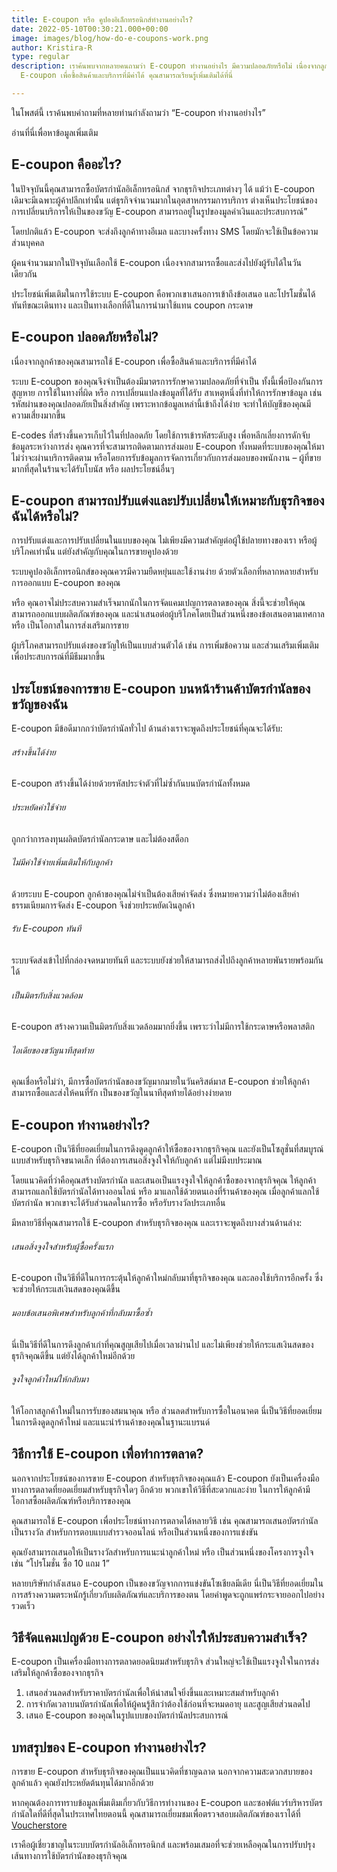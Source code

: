 ```yaml
---
title: E-coupon หรือ คูปองอิเล็กทรอนิกส์ทำงานอย่างไร?
date: 2022-05-10T00:30:21.000+00:00
image: images/blog/how-do-e-coupons-work.png
author: Kristira-R
type: regular
description: เราค้นพบจากหลายคนถามว่า E-coupon ทำงานอย่างไร มีความปลอดภัยหรือไม่ เนื่องจากลูกค้าของคุณสามารถใช้
  E-coupon เพื่อซื้อสินค้าและบริการที่มีค่าได้ คุณสามารถเรียนรู้เพิ่มเติมได้ที่นี่

---
```

ในโพสต์นี้ เราค้นพบคำถามที่หลายท่านกำลังถามว่า “E-coupon ทำงานอย่างไร”

อ่านที่นี่เพื่อหาข้อมูลเพิ่มเติม

## E-coupon คืออะไร?
ในปัจจุบันนี้คุณสามารถซื้อบัตรกำนัลอิเล็กทรอนิกส์ จากธุรกิจประเภทต่างๆ ได้ แม้ว่า E-coupon เดิมจะมีเฉพาะผู้ค้าปลีกเท่านั้น แต่ธุรกิจจำนวนมากในอุตสาหกรรมการบริการ ต่างเห็นประโยชน์ของการเปลี่ยนบริการให้เป็นของขวัญ E-coupon สามารถอยู่ในรูปของมูลค่าเงินและประสบการณ์”

โดยปกติแล้ว E-coupon จะส่งถึงลูกค้าทางอีเมล และบางครั้งทาง SMS โดยมักจะใช้เป็นข้อความส่วนบุคคล

ผู้คนจำนวนมากในปัจจุบันเลือกใช้ E-coupon เนื่องจากสามารถซื้อและส่งไปยังผู้รับได้ในวันเดียวกัน

ประโยชน์เพิ่มเติมในการใช้ระบบ E-coupon คือพวกเขาเสนอการเข้าถึงข้อเสนอ และโปรโมชั่นได้ทันทีขณะเดินทาง และเป็นทางเลือกที่ดีในการนำมาใช้แทน coupon กระดาษ

## E-coupon ปลอดภัยหรือไม่?
เนื่องจากลูกค้าของคุณสามารถใช้ E-coupon เพื่อซื้อสินค้าและบริการที่มีค่าได้

ระบบ E-coupon ของคุณจึงจำเป็นต้องมีมาตรการรักษาความปลอดภัยที่จำเป็น ทั้งนี้เพื่อป้องกันการสูญหาย การใช้ในทางที่ผิด หรือ การเปลี่ยนแปลงข้อมูลที่ได้รับ สาเหตุหนึ่งที่ทำให้การรักษาข้อมูล เช่น รหัสผ่านของคุณปลอดภัยเป็นสิ่งสำคัญ เพราะหากข้อมูลเหล่านี้เข้าถึงได้ง่าย จะทำให้บัญชีของคุณมีความเสี่ยงมากขึ้น

E-codes ที่สร้างขึ้นควรเก็บไว้ในที่ปลอดภัย โดยใช้การเข้ารหัสระดับสูง เพื่อหลีกเลี่ยงการดักจับข้อมูลระหว่างการส่ง
คุณควรที่จะสามารถติดตามการส่งมอบ E-coupon ทั้งหมดที่ระบบของคุณให้มา ไม่ว่าจะผ่านบริการติดตาม หรือโดยการรับข้อมูลการจัดการเกี่ยวกับการส่งมอบของพนักงาน – ผู้ที่ขายมากที่สุดในร้านจะได้รับโบนัส หรือ ผลประโยชน์อื่นๆ

## E-coupon สามารถปรับแต่งและปรับเปลี่ยนให้เหมาะกับธุรกิจของฉันได้หรือไม่?
การปรับแต่งและการปรับเปลี่ยนในแบบของคุณ ไม่เพียงมีความสำคัญต่อผู้ใช้ปลายทางของเรา หรือผู้บริโภคเท่านั้น แต่ยังสำคัญกับคุณในการขายคูปองด้วย

ระบบคูปองอิเล็กทรอนิกส์ของคุณควรมีความยืดหยุ่นและใช้งานง่าย ด้วยตัวเลือกที่หลากหลายสำหรับการออกแบบ E-coupon ของคุณ

หรือ คุณอาจไม่ประสบความสำเร็จมากนักในการจัดแคมเปญการตลาดของคุณ สิ่งนี้จะช่วยให้คุณสามารถออกแบบผลิตภัณฑ์ของคุณ และนำเสนอต่อผู้บริโภคโดยเป็นส่วนหนึ่งของข้อเสนอตามเทศกาล หรือ เป็นโอกาสในการส่งเสริมการขาย

ผู้บริโภคสามารถปรับแต่งของขวัญให้เป็นแบบส่วนตัวได้ เช่น การเพิ่มข้อความ และส่วนเสริมเพิ่มเติม เพื่อประสบการณ์ที่มีธีมมากขึ้น

## ประโยชน์ของการขาย E-coupon บนหน้าร้านค้าบัตรกำนัลของขวัญของฉัน
E-coupon มีข้อดีมากกว่าบัตรกำนัลทั่วไป ด้านล่างเราจะพูดถึงประโยชน์ที่คุณจะได้รับ:

###### สร้างขึ้นได้ง่าย
E-coupon สร้างขึ้นได้ง่ายด้วยรหัสประจำตัวที่ไม่ซ้ำกันบนบัตรกำนัลทั้งหมด

###### ประหยัดค่าใช้จ่าย
ถูกกว่าการลงทุนผลิตบัตรกำนัลกระดาษ และไม่ต้องสต็อก

###### ไม่มีค่าใช้จ่ายเพิ่มเติมให้กับลูกค้า
ด้วยระบบ E-coupon ลูกค้าของคุณไม่จำเป็นต้องเสียค่าจัดส่ง ซึ่งหมายความว่าไม่ต้องเสียค่าธรรมเนียมการจัดส่ง E-coupon จึงช่วยประหยัดเงินลูกค้า

###### รับ E-coupon ทันที
ระบบจัดส่งเข้าไปที่กล่องจดหมายทันที และระบบยังช่วยให้สามารถส่งไปถึงลูกค้าหลายพันรายพร้อมกันได้

###### เป็นมิตรกับสิ่งแวดล้อม
E-coupon สร้างความเป็นมิตรกับสิ่งแวดล้อมมากยิ่งขึ้น เพราะว่าไม่มีการใช้กระดาษหรือพลาสติก

###### ไอเดียของขวัญนาทีสุดท้าย
คุณเชื่อหรือไม่ว่า, มีการซื้อบัตรกำนัลของขวัญมากมายในวันคริสต์มาส E-coupon ช่วยให้ลูกค้าสามารถซื้อและส่งให้คนที่รัก เป็นของขวัญในนาทีสุดท้ายได้อย่างง่ายดาย

## E-coupon ทำงานอย่างไร?
E-coupon เป็นวิธีที่ยอดเยี่ยมในการดึงดูดลูกค้าให้ซื้อของจากธุรกิจคุณ และยังเป็นโซลูชั่นที่สมบูรณ์แบบสำหรับธุรกิจขนาดเล็ก ที่ต้องการเสนอสิ่งจูงใจให้กับลูกค้า แต่ไม่มีงบประมาณ

โดยแนวคิดที่ว่าคือคุณสร้างบัตรกำนัล และเสนอเป็นแรงจูงใจให้ลูกค้าซื้อของจากธุรกิจคุณ ให้ลูกค้าสามารถแลกใช้บัตรกำนัลได้ทางออนไลน์ หรือ มาแลกใช้ด้วยตนเองที่ร้านค้าของคุณ เมื่อลูกค้าแลกใช้บัตรกำนัล พวกเขาจะได้รับส่วนลดในการซื้อ หรือรับรางวัลประเภทอื่น

มีหลายวิธีที่คุณสามารถใช้ E-coupon สำหรับธุรกิจของคุณ และเราจะพูดถึงบางส่วนด้านล่าง:

###### เสนอสิ่งจูงใจสำหรับผู้ซื้อครั้งแรก
E-coupon เป็นวิธีที่ดีในการกระตุ้นให้ลูกค้าใหม่กลับมาที่ธุรกิจของคุณ และลองใช้บริการอีกครั้ง ซึ่งจะช่วยให้กระแสเงินสดของคุณดีขึ้น

###### มอบข้อเสนอพิเศษสำหรับลูกค้าที่กลับมาซื้อซ้ำ
นี่เป็นวิธีที่ดีในการดึงลูกค้าเก่าที่คุณสูญเสียไปเมื่อเวลาผ่านไป และไม่เพียงช่วยให้กระแสเงินสดของธุรกิจคุณดีขึ้น แต่ยังได้ลูกค้าใหม่อีกด้วย


###### จูงใจลูกค้าใหม่ให้กลับมา
ให้โอกาสลูกค้าใหม่ในการรับของสมนาคุณ หรือ ส่วนลดสำหรับการซื้อในอนาคต นี่เป็นวิธีที่ยอดเยี่ยมในการดึงดูดลูกค้าใหม่ และแนะนำร้านค้าของคุณในฐานะแบรนด์

## วิธีการใช้ E-coupon เพื่อทำการตลาด?
นอกจากประโยชน์ของการขาย E-coupon สำหรับธุรกิจของคุณแล้ว E-coupon ยังเป็นเครื่องมือทางการตลาดที่ยอดเยี่ยมสำหรับธุรกิจใดๆ อีกด้วย พวกเขาให้วิธีที่สะดวกและง่าย ในการให้ลูกค้ามีโอกาสซื้อผลิตภัณฑ์หรือบริการของคุณ

คุณสามารถใช้ E-coupon เพื่อประโยชน์ทางการตลาดได้หลายวิธี เช่น คุณสามารถเสนอบัตรกำนัลเป็นรางวัล สำหรับการตอบแบบสำรวจออนไลน์ หรือเป็นส่วนหนึ่งของการแข่งขัน

คุณยังสามารถเสนอให้เป็นรางวัลสำหรับการแนะนำลูกค้าใหม่ หรือ เป็นส่วนหนึ่งของโครงการจูงใจ เช่น “โปรโมชั่น ซื้อ 10 แถม 1”

หลายบริษัทกำลังเสนอ E-coupon เป็นของขวัญจากการแข่งขันโซเชียลมีเดีย นี่เป็นวิธีที่ยอดเยี่ยมในการสร้างความตระหนักรู้เกี่ยวกับผลิตภัณฑ์และบริการของตน โดยคำพูดจะถูกแพร่กระจายออกไปอย่างรวดเร็ว

## วิธีจัดแคมเปญด้วย E-coupon อย่างไรให้ประสบความสำเร็จ?
E-coupon เป็นเครื่องมือทางการตลาดยอดนิยมสำหรับธุรกิจ ส่วนใหญ่จะใช้เป็นแรงจูงใจในการส่งเสริมให้ลูกค้าซื้อของจากธุรกิจ

1. เสนอส่วนลดสำหรับราคาบัตรกำนัลเพื่อให้น่าสนใจยิ่งขึ้นและเหมาะสมสำหรับลูกค้า
2. การจำกัดเวลาบนบัตรกำนัลเพื่อให้ผู้คนรู้สึกว่าต้องใช้ก่อนที่จะหมดอายุ และสูญเสียส่วนลดไป
3. เสนอ E-coupon ของคุณในรูปแบบของบัตรกำนัลประสบการณ์

## บทสรุปของ E-coupon ทำงานอย่างไร?
การขาย E-coupon สำหรับธุรกิจของคุณเป็นแนวคิดที่ชาญฉลาด นอกจากความสะดวกสบายของลูกค้าแล้ว คุณยังประหยัดต้นทุนได้มากอีกด้วย

หากคุณต้องการทราบข้อมูลเพิ่มเติมเกี่ยวกับวิธีการทำงานของ E-coupon และซอฟต์แวร์บริหารบัตรกำนัลใดที่ดีที่สุดในประเทศไทยตอนนี้ คุณสามารถเยี่ยมชมเพื่อตรวจสอบผลิตภัณฑ์ของเราได้ที่ [Voucherstore](/) 

เราคือผู้เชี่ยวชาญในระบบบัตรกำนัลอิเล็กทรอนิกส์ และพร้อมเสมอที่จะช่วยเหลือคุณในการปรับปรุงเส้นทางการใช้บัตรกำนัลของธุรกิจคุณ